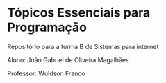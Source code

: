 # Tópicos Essenciais para Programação

Repositório para a turma B de Sistemas para internet

Aluno: João Gabriel de Oliveira Magalhães

Professor: Wuldson Franco
